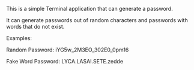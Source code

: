 This is a simple Terminal application that can generate a password.

It can generate passwords out of random characters and passwords with words that do not exist.

Examples:

Random Password: iYG5w_2M3EO_302E0_0pm16

Fake Word Password: LYCA.LASAI.SETE.zedde
